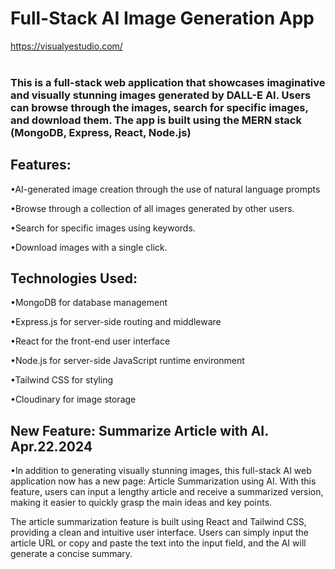 <h1>Full-Stack AI Image Generation App</h1>

<a href="https://visualyestudio.com/">https://visualyestudio.com/</a>
<br></br>
<h3>This is a full-stack  web application that showcases imaginative and visually stunning images generated by DALL-E AI. Users can browse through the images, search for specific images, and download them. The app is built using the MERN stack (MongoDB, Express, React, Node.js)<h3>


<h2>Features:</h2>

•AI-generated image creation through the use of natural language prompts
  
•Browse through a collection of all images generated by other users.
  
•Search for specific images using keywords.
  
•Download images with a single click.

<h2>Technologies Used: </h2>

•MongoDB for database management

•Express.js for server-side routing and middleware

•React for the front-end user interface

•Node.js for server-side JavaScript runtime environment
  
•Tailwind CSS for styling

•Cloudinary for image storage

<h2>New Feature: Summarize Article with AI. Apr.22.2024</h2>
•In addition to generating visually stunning images, this full-stack AI web application now has a new page: Article Summarization using AI. With this feature, users can input a lengthy article and receive a summarized version, making it easier to quickly grasp the main ideas and key points.

The article summarization feature is built using React and Tailwind CSS, providing a clean and intuitive user interface. Users can simply input the article URL or copy and paste the text into the input field, and the AI will generate a concise summary.

